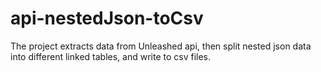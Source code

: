 # api-nestedJson-toCsv

The project extracts data from Unleashed api, then split nested json data into different linked tables, and write to csv files.
